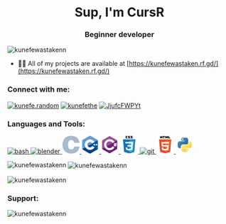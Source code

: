 <h1 align="center">Sup, I'm CursR</h1>
<h3 align="center">Beginner developer</h3>

<p align="left"> <img src="https://komarev.com/ghpvc/?username=kunefewastakenn&label=Profile%20views&color=0e75b6&style=flat" alt="kunefewastakenn" /> </p>

- 👨‍💻 All of my projects are available at [https://kunefewastaken.rf.gd/](https://kunefewastaken.rf.gd/)

<h3 align="left">Connect with me:</h3>
<p align="left">
<a href="https://instagram.com/kunefe.random" target="blank"><img align="center" src="https://raw.githubusercontent.com/rahuldkjain/github-profile-readme-generator/master/src/images/icons/Social/instagram.svg" alt="kunefe.random" height="30" width="40" /></a>
<a href="https://www.youtube.com/c/kunefethe" target="blank"><img align="center" src="https://raw.githubusercontent.com/rahuldkjain/github-profile-readme-generator/master/src/images/icons/Social/youtube.svg" alt="kunefethe" height="30" width="40" /></a>
<a href="https://discord.gg/JjufcFWPYt" target="blank"><img align="center" src="https://raw.githubusercontent.com/rahuldkjain/github-profile-readme-generator/master/src/images/icons/Social/discord.svg" alt="JjufcFWPYt" height="30" width="40" /></a>
</p>

<h3 align="left">Languages and Tools:</h3>
<p align="left"> <a href="https://www.gnu.org/software/bash/" target="_blank" rel="noreferrer"> <img src="https://www.vectorlogo.zone/logos/gnu_bash/gnu_bash-icon.svg" alt="bash" width="40" height="40"/> </a> <a href="https://www.blender.org/" target="_blank" rel="noreferrer"> <img src="https://download.blender.org/branding/community/blender_community_badge_white.svg" alt="blender" width="40" height="40"/> </a> <a href="https://www.cprogramming.com/" target="_blank" rel="noreferrer"> <img src="https://raw.githubusercontent.com/devicons/devicon/master/icons/c/c-original.svg" alt="c" width="40" height="40"/> </a> <a href="https://www.w3schools.com/cpp/" target="_blank" rel="noreferrer"> <img src="https://raw.githubusercontent.com/devicons/devicon/master/icons/cplusplus/cplusplus-original.svg" alt="cplusplus" width="40" height="40"/> </a> <a href="https://www.w3schools.com/cs/" target="_blank" rel="noreferrer"> <img src="https://raw.githubusercontent.com/devicons/devicon/master/icons/csharp/csharp-original.svg" alt="csharp" width="40" height="40"/> </a> <a href="https://www.w3schools.com/css/" target="_blank" rel="noreferrer"> <img src="https://raw.githubusercontent.com/devicons/devicon/master/icons/css3/css3-original-wordmark.svg" alt="css3" width="40" height="40"/> </a> <a href="https://git-scm.com/" target="_blank" rel="noreferrer"> <img src="https://www.vectorlogo.zone/logos/git-scm/git-scm-icon.svg" alt="git" width="40" height="40"/> </a> <a href="https://www.w3.org/html/" target="_blank" rel="noreferrer"> <img src="https://raw.githubusercontent.com/devicons/devicon/master/icons/html5/html5-original-wordmark.svg" alt="html5" width="40" height="40"/> </a> <a href="https://www.python.org" target="_blank" rel="noreferrer"> <img src="https://raw.githubusercontent.com/devicons/devicon/master/icons/python/python-original.svg" alt="python" width="40" height="40"/> </a> </p>

<p><img align="left" src="https://github-readme-stats.vercel.app/api/top-langs?username=kunefewastakenn&show_icons=true&locale=en&layout=compact" alt="kunefewastakenn" /></p>

<p>&nbsp;<img align="center" src="https://github-readme-stats.vercel.app/api?username=kunefewastakenn&show_icons=true&locale=en" alt="kunefewastakenn" /></p>

<p><img align="center" src="https://github-readme-streak-stats.herokuapp.com/?user=kunefewastakenn&" alt="kunefewastakenn" /></p>

<h3 align="left">Support:</h3>
<p><a href="https://ko-fi.com/kunefewastakenn"> <img align="left" src="https://cdn.ko-fi.com/cdn/kofi3.png?v=3" height="50" width="210" alt="kunefewastakenn" /></a></p><br><br>
